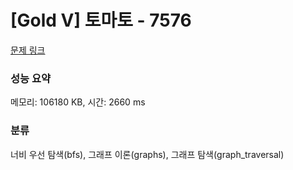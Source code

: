 # [Gold V] 토마토 - 7576 

[문제 링크](https://www.acmicpc.net/problem/7576) 

### 성능 요약

메모리: 106180 KB, 시간: 2660 ms

### 분류

너비 우선 탐색(bfs), 그래프 이론(graphs), 그래프 탐색(graph_traversal)

